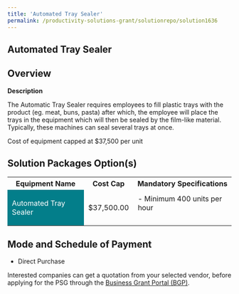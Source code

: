 ```yaml
---
title: 'Automated Tray Sealer'
permalink: /productivity-solutions-grant/solutionrepo/solution1636
---
```


## Automated Tray Sealer

## Overview

**Description**

The Automatic Tray Sealer requires employees to fill plastic trays with the product (eg. meat, buns, pasta) after which, the employee will place the trays in the equipment which will then be sealed by the film-like material. Typically, these machines can seal several trays at once. 

Cost of equipment capped at $37,500 per unit 

## Solution Packages Option(s)

<table>
<tr>
<th><b>Equipment Name</b></th>
<th><b>Cost Cap</b></th>
<th><b>Mandatory Specifications</b></th>
</tr>
<tr>
<td style='padding: 10px; background-color: #037E8A; color: #FFFFFF;'>Automated Tray Sealer</td>
<td style='padding: 10px;'>$37,500.00</td>
<td style='padding: 10px;'> - Minimum 400 units per hour<br><br></td>
</tr>
</table>

## Mode and Schedule of Payment

 - Direct Purchase

Interested companies can get a quotation from your selected vendor, before applying for the PSG through the <a href='https://www.businessgrants.gov.sg/' target='_blank' rel='noopener'>Business Grant Portal (BGP)</a>.

<script src="/jquery/resize-tables.js"></script>
